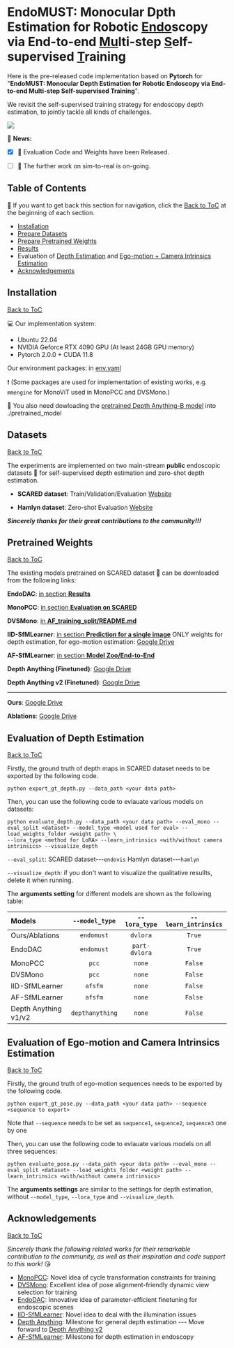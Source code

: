 # EndoMUST: Monocular Dpth Estimation for Robotic <ins>Endo</ins>scopy via End-to-end <ins>Mu</ins>lti-step <ins>S</ins>elf-supervised <ins>T</ins>raining
Here is the pre-released code implementation based on **Pytorch** for "**EndoMUST: Monocular Depth Estimation for Robotic Endoscopy via End-to-end Multi-step Self-supervised Training**". 

We revisit the self-supervised training strategy for endoscopy depth estimation, to jointly tackle all kinds of challenges.

![](assets/disp.png)

:newspaper: **News:**
- [X] 🚩 Evaluation Code and Weights have been Released.
- [ ] :dart: The further work on sim-to-real is on-going.


## Table of Contents
📑 If you want to get back this section for navigation, click the [Back to ToC](#table-of-contents) at the beginning of each section.
- [Installation](#installation)
- [Prepare Datasets](#datasets)
- [Prepare Pretrained Weights](#pretrained-weights)
- [Results](assets/Results.md)
- Evaluation of [Depth Estimation](#evaluation-of-depth-estimation) and [Ego-motion + Camera Intrinsics Estimation](#evaluation-of-ego-motion-and-camera-intrinsics-estimation)
- [Acknowledgements](#acknowledgements)

## Installation
[Back to ToC](#table-of-contents)

:computer: Our implementation system: 
- Ubuntu 22.04
- NVIDIA Geforce RTX 4090 GPU (At least 24GB GPU memory)
- Pytorch 2.0.0 + CUDA 11.8

Our environment packages: in [env.yaml](env.yaml)

:heavy_exclamation_mark: (Some packages are used for implementation of existing works, e.g. `mmengine` for MonoViT used in MonoPCC and DVSMono.)

:file_folder: You also need dowloading the [pretrained Depth Anything-B model](https://huggingface.co/spaces/LiheYoung/Depth-Anything/tree/main/checkpoints) into ./pretrained_model

## Datasets
[Back to ToC](#table-of-contents)

The experiments are implemented on two main-stream **public** endoscopic datasets :file_folder: for self-supervised depth estimation and zero-shot depth estimation.
- **SCARED dataset**: Train/Validation/Evaluation [Website](https://endovissub2019-scared.grand-challenge.org/)

- **Hamlyn dataset**: Zero-shot Evaluation [Website](http://hamlyn.doc.ic.ac.uk/vision/)

_**Sincerely thanks for their great contributions to the community!!!**_

## Pretrained Weights
[Back to ToC](#table-of-contents)

The existing models pretrained on SCARED dataset :floppy_disk: can be downloaded from the following links:

**EndoDAC**: [in section **Results**](https://github.com/BeileiCui/EndoDAC?tab=readme-ov-file#results)

**MonoPCC**: [in section **Evaluation on SCARED**](https://github.com/adam99goat/MonoPCC?tab=readme-ov-file#-evaluation-on-scared)

**DVSMono**: [in **AF_training_split/README.md**](https://github.com/adam99goat/DVSMono/blob/main/AF_training_split/README.md#comparison-with-sotas-using-the-training-split-of-af-sfmlearner)

**IID-SfMLearner**: [in section **Prediction for a single image**](https://github.com/bobo909/IID-SfmLearner?tab=readme-ov-file#%EF%B8%8F-prediction-for-a-single-image) ONLY weights for depth estimation, for ego-motion estimation: [Google Drive](https://drive.google.com/file/d/1gSy2O5ecz5ueKJgamXTgDcxQZ60KPxXL/view?usp=sharing)

**AF-SfMLearner**: [in section **Model Zoo/End-to-End**](https://github.com/ShuweiShao/AF-SfMLearner?tab=readme-ov-file#-model-zoo)

**Depth Anything (Finetuned)**: [Google Drive](https://drive.google.com/file/d/1EP8iuM5t-B2KXne8qBxd6l0xaR5LjOh9/view?usp=sharing)

**Depth Anything v2 (Finetuned)**: [Google Drive](https://drive.google.com/file/d/1TAtnk1xGOTYi5HJ3nhaoDe6zF1GB2_p3/view?usp=sharing)

---

**Ours**: [Google Drive](https://drive.google.com/file/d/1PAg7uu1YrCJqXHassXcLbyarXZO2OHwd/view?usp=sharing)

**Ablations**: [Google Drive](https://drive.google.com/file/d/1yIo6J4k74G5o2MGyTVWcQ9TVd2qHy1xC/view?usp=sharing)

## Evaluation of Depth Estimation
[Back to ToC](#table-of-content)

Firstly, the ground truth of depth maps in SCARED dataset needs to be exported by the following code.
```
python export_gt_depth.py --data_path <your data path>
```
Then, you can use the following code to evlauate various models on datasets:
```
python evaluate_depth.py --data_path <your data path> --eval_mono --eval_split <dataset> --model_type <model used for eval> --load_weights_folder <weight path> \
--lora_type <method for LoRA> --learn_intrinsics <with/without camera intrinsics> --visualize_depth
```

`--eval_split`: SCARED dataset---`endovis`  Hamlyn dataset---`hamlyn` 

`--visualize_depth`: if you don't want to visualize the qualitative resullts, delete it when running.

The **arguments setting** for different models are shown as the following table:

|Models|`--model_type`|`--lora_type`|`--learn_intrinsics`|
|:---|:---:|:---:|:---:|
|Ours/Ablations|`endomust`|`dvlora`|`True`|
|EndoDAC|`endomust`|`part-dvlora`|`True`|
|MonoPCC|`pcc`|`none`|`False`|
|DVSMono|`pcc`|`none`|`False`|
|IID-SfMLearner|`afsfm`|`none`|`False`|
|AF-SfMLearner|`afsfm`|`none`|`False`|
|Depth Anything v1/v2|`depthanything`|`none`|`False`|

## Evaluation of Ego-motion and Camera Intrinsics Estimation
[Back to ToC](#table-of-content)

Firstly, the ground truth of ego-motion sequences needs to be exported by the following code.
```
python export_gt_pose.py --data_path <your data path> --sequence <sequence to export>
```
Note that `--sequence` needs to be set as `sequence1`, `sequence2`, `sequence3` one by one

Then, you can use the following code to evlauate various models on all three sequences:
```
python evaluate_pose.py --data_path <your data path> --eval_mono --eval_split <dataset> --load_weights_folder <weight path> --learn_intrinsics <with/without camera intrinsics>
```
The **arguments settings** are similar to the settings for depth estimation, without `--model_type`, `--lora_type` and `--visualize_depth`. 


## Acknowledgements
[Back to ToC](#table-of-contents)

_Sincerely thank the following related works for their remarkable contribution to the community, as well as their inspiration and code support to this work!_ :kissing_heart:

- [MonoPCC](https://github.com/adam99goat/MonoPCC): Novel idea of cycle transformation constraints for training
- [DVSMono](https://github.com/adam99goat/DVSMono): Excellent idea of pose alignment-friendly dynamic view selection for training
- [EndoDAC](https://github.com/BeileiCui/EndoDAC): Innovative idea of parameter-efficient finetuning for endoscopic scenes
- [IID-SfMLearner](https://github.com/bobo909/IID-SfmLearner): Novel idea to deal with the illumination issues
- [Depth Anything](https://github.com/DepthAnything): Milestone for general depth estimation --- Move forward to [Depth Anything v2](https://github.com/DepthAnything/Depth-Anything-V2)
- [AF-SfMLearner](https://github.com/ShuweiShao/AF-SfMLearner): Milestone for depth estimation in endoscopy
